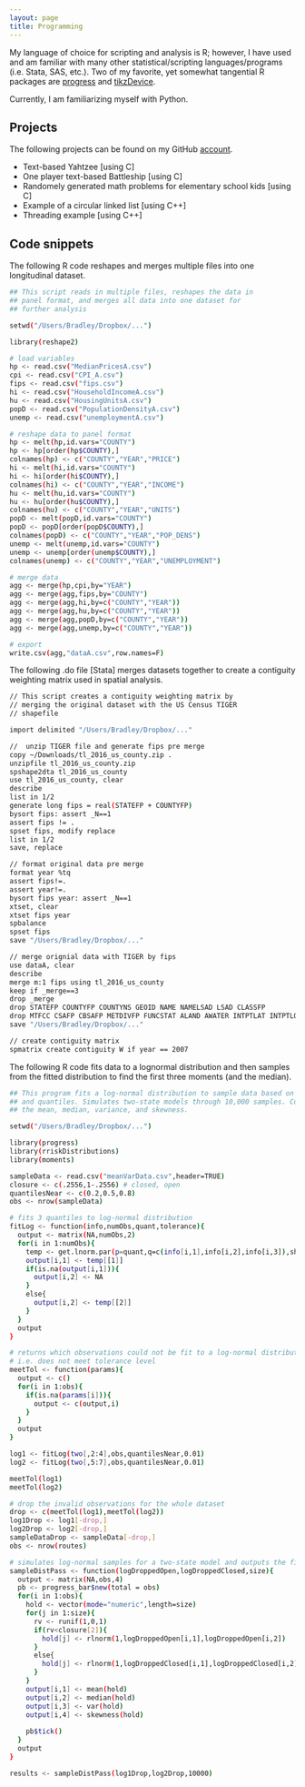 ```yaml
---
layout: page
title: Programming
---
```


My language of choice for scripting and analysis is R; however, I have used and am familiar with many other statistical/scripting languages/programs (i.e. Stata, SAS, etc.). Two of my favorite, yet somewhat tangential R packages are [progress](https://cran.r-project.org/web/packages/progress/index.html) and [tikzDevice](https://cran.r-project.org/web/packages/tikzDevice/index.html).

Currently, I am familiarizing myself with Python.

## Projects

The following projects can be found on my GitHub [account](https://github.com/jbeustice/pastCode).

* Text-based Yahtzee [using C]
* One player text-based Battleship [using C]
* Randomely generated math problems for elementary school kids [using C]
* Example of a circular linked list [using C++]
* Threading example [using C++]

## Code snippets

The following R code reshapes and merges multiple files into one longitudinal dataset.
``` sh
## This script reads in multiple files, reshapes the data in
## panel format, and merges all data into one dataset for
## further analysis

setwd("/Users/Bradley/Dropbox/...")

library(reshape2)

# load variables
hp <- read.csv("MedianPricesA.csv")
cpi <- read.csv("CPI_A.csv")
fips <- read.csv("fips.csv")
hi <- read.csv("HouseholdIncomeA.csv")
hu <- read.csv("HousingUnitsA.csv")
popD <- read.csv("PopulationDensityA.csv")
unemp <- read.csv("unemploymentA.csv")

# reshape data to panel format
hp <- melt(hp,id.vars="COUNTY")
hp <- hp[order(hp$COUNTY),]
colnames(hp) <- c("COUNTY","YEAR","PRICE")
hi <- melt(hi,id.vars="COUNTY")
hi <- hi[order(hi$COUNTY),]
colnames(hi) <- c("COUNTY","YEAR","INCOME")
hu <- melt(hu,id.vars="COUNTY")
hu <- hu[order(hu$COUNTY),]
colnames(hu) <- c("COUNTY","YEAR","UNITS")
popD <- melt(popD,id.vars="COUNTY")
popD <- popD[order(popD$COUNTY),]
colnames(popD) <- c("COUNTY","YEAR","POP_DENS")
unemp <- melt(unemp,id.vars="COUNTY")
unemp <- unemp[order(unemp$COUNTY),]
colnames(unemp) <- c("COUNTY","YEAR","UNEMPLOYMENT")

# merge data
agg <- merge(hp,cpi,by="YEAR")
agg <- merge(agg,fips,by="COUNTY")
agg <- merge(agg,hi,by=c("COUNTY","YEAR"))
agg <- merge(agg,hu,by=c("COUNTY","YEAR"))
agg <- merge(agg,popD,by=c("COUNTY","YEAR"))
agg <- merge(agg,unemp,by=c("COUNTY","YEAR"))

# export
write.csv(agg,"dataA.csv",row.names=F)
```

The following .do file [Stata] merges datasets together to create a contiguity weighting matrix used in spatial analysis.
``` sh
// This script creates a contiguity weighting matrix by
// merging the original dataset with the US Census TIGER
// shapefile

import delimited "/Users/Bradley/Dropbox/..."

//  unzip TIGER file and generate fips pre merge
copy ~/Downloads/tl_2016_us_county.zip .
unzipfile tl_2016_us_county.zip
spshape2dta tl_2016_us_county
use tl_2016_us_county, clear
describe
list in 1/2
generate long fips = real(STATEFP + COUNTYFP)
bysort fips: assert _N==1
assert fips != .
spset fips, modify replace
list in 1/2
save, replace

// format original data pre merge
format year %tq
assert fips!=.
assert year!=.
bysort fips year: assert _N==1
xtset, clear
xtset fips year
spbalance
spset fips
save "/Users/Bradley/Dropbox/..."

// merge orignial data with TIGER by fips
use dataA, clear
describe
merge m:1 fips using tl_2016_us_county
keep if _merge==3
drop _merge
drop STATEFP COUNTYFP COUNTYNS GEOID NAME NAMELSAD LSAD CLASSFP
drop MTFCC CSAFP CBSAFP METDIVFP FUNCSTAT ALAND AWATER INTPTLAT INTPTLON
save "/Users/Bradley/Dropbox/..."

// create contiguity matrix
spmatrix create contiguity W if year == 2007
```

The following R code fits data to a lognormal distribution and then samples from the fitted distribution to find the first three moments (and the median).

``` sh
## This program fits a log-normal distribution to sample data based on outcomes 
## and quantiles. Simulates two-state models through 10,000 samples. Computes
## the mean, median, variance, and skewness.

setwd("/Users/Bradley/Dropbox/...")

library(progress)
library(rriskDistributions)
library(moments)

sampleData <- read.csv("meanVarData.csv",header=TRUE)
closure <- c(.2556,1-.2556) # closed, open
quantilesNear <- c(0.2,0.5,0.8)
obs <- nrow(sampleData)

# fits 3 quantiles to log-normal distribution
fitLog <- function(info,numObs,quant,tolerance){
  output <- matrix(NA,numObs,2)
  for(i in 1:numObs){
    temp <- get.lnorm.par(p=quant,q=c(info[i,1],info[i,2],info[i,3]),show.output=F,plot=F,tol=tolerance)
    output[i,1] <- temp[[1]]
    if(is.na(output[i,1])){
      output[i,2] <- NA
    }
    else{
      output[i,2] <- temp[[2]]
    }
  }
  output
}

# returns which observations could not be fit to a log-normal distribution
# i.e. does not meet tolerance level
meetTol <- function(params){
  output <- c()
  for(i in 1:obs){
    if(is.na(params[i])){
      output <- c(output,i)
    }
  }
  output
}

log1 <- fitLog(two[,2:4],obs,quantilesNear,0.01)
log2 <- fitLog(two[,5:7],obs,quantilesNear,0.01)

meetTol(log1)
meetTol(log2)

# drop the invalid observations for the whole dataset
drop <- c(meetTol(log1),meetTol(log2))
log1Drop <- log1[-drop,]
log2Drop <- log2[-drop,]
sampleDataDrop <- sampleData[-drop,]
obs <- nrow(routes)

# simulates log-normal samples for a two-state model and outputs the first 3 moments and the median
sampleDistPass <- function(logDroppedOpen,logDroppedClosed,size){
  output <- matrix(NA,obs,4)
  pb <- progress_bar$new(total = obs)
  for(i in 1:obs){
    hold <- vector(mode="numeric",length=size)
    for(j in 1:size){
      rv <- runif(1,0,1)
      if(rv<closure[2]){
        hold[j] <- rlnorm(1,logDroppedOpen[i,1],logDroppedOpen[i,2])
      }
      else{
        hold[j] <- rlnorm(1,logDroppedClosed[i,1],logDroppedClosed[i,2])
      }
    }
    output[i,1] <- mean(hold)
    output[i,2] <- median(hold)
    output[i,3] <- var(hold)
    output[i,4] <- skewness(hold)
  
    pb$tick()
  }
  output
}

results <- sampleDistPass(log1Drop,log2Drop,10000)
```
